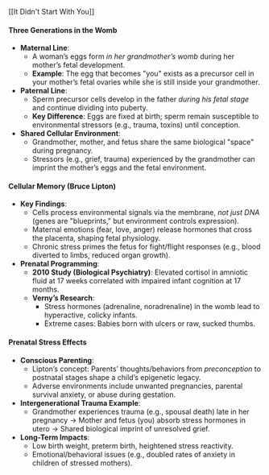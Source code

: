 



[[It Didn't Start With You]]
#### **Three Generations in the Womb**

- **Maternal Line**:
    - A woman’s eggs form _in her grandmother’s womb_ during her mother’s fetal development.
    - **Example**: The egg that becomes "you" exists as a precursor cell in your mother’s fetal ovaries while she is still inside your grandmother.
- **Paternal Line**:
    - Sperm precursor cells develop in the father _during his fetal stage_ and continue dividing into puberty.
    - **Key Difference**: Eggs are fixed at birth; sperm remain susceptible to environmental stressors (e.g., trauma, toxins) until conception.
- **Shared Cellular Environment**:
    - Grandmother, mother, and fetus share the same biological "space" during pregnancy.
    - Stressors (e.g., grief, trauma) experienced by the grandmother can imprint the mother’s eggs and the fetal environment.



#### **Cellular Memory (Bruce Lipton)**

- **Key Findings**:
    - Cells process environmental signals via the membrane, _not just DNA_ (genes are "blueprints," but environment controls expression).
    - Maternal emotions (fear, love, anger) release hormones that cross the placenta, shaping fetal physiology.
    - Chronic stress primes the fetus for fight/flight responses (e.g., blood diverted to limbs, reduced organ growth).
- **Prenatal Programming**:
    - **2010 Study (Biological Psychiatry)**: Elevated cortisol in amniotic fluid at 17 weeks correlated with impaired infant cognition at 17 months.
    - **Verny’s Research**:
        - Stress hormones (adrenaline, noradrenaline) in the womb lead to hyperactive, colicky infants.
        - Extreme cases: Babies born with ulcers or raw, sucked thumbs.



#### **Prenatal Stress Effects**

- **Conscious Parenting**:
    - Lipton’s concept: Parents’ thoughts/behaviors from _preconception_ to postnatal stages shape a child’s epigenetic legacy.
    - Adverse environments include unwanted pregnancies, parental survival anxiety, or abuse during gestation.
- **Intergenerational Trauma Example**:
    - Grandmother experiences trauma (e.g., spousal death) late in her pregnancy → Mother and fetus (you) absorb stress hormones in utero → Shared biological imprint of unresolved grief.
- **Long-Term Impacts**:
    - Low birth weight, preterm birth, heightened stress reactivity.
    - Emotional/behavioral issues (e.g., doubled rates of anxiety in children of stressed mothers).



